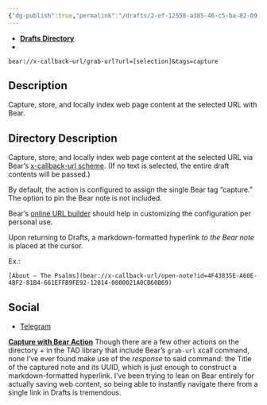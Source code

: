 ```yaml
---
{"dg-publish":true,"permalink":"/drafts/2-ef-12558-a385-46-c5-ba-82-09-f5-a325-b315/","dgHomeLink":true,"dgPassFrontmatter":false}
---
```


- [**Drafts Directory**](https://directory.getdrafts.com/a/1zG)
- 
```
bear://x-callback-url/grab-url?url=[selection]&tags=capture
```

## Description

Capture, store, and locally index web page content at the selected URL with Bear.

## Directory Description

Capture, store, and locally index web page content at the selected URL via Bear’s [x-callback-url scheme](https://bear.app/faq/X-callback-url%20Scheme%20documentation/#grab-url). (If no text is selected, the entire draft contents will be passed.)

By default, the action is configured to assign the single Bear tag “capture.” The option to pin the Bear note is not included.

Bear’s [online URL builder](https://bear.app/xurlbuilder/grab_url/) should help in customizing the configuration per personal use.

Upon returning to Drafts, a markdown-formatted hyperlink *to the Bear note* is placed at the cursor. 

Ex.: 
```
[About — The Psalms](bear://x-callback-url/open-note?id=4F43835E-A60E-4BF2-81B4-661EFFB9FE92-12814-0000021A0CB60B69)
```

## Social

- [Telegram](https://t.me/getdrafts/14)

[**Capture with Bear Action**](https://directory.getdrafts.com/a/1zG)
Though there are a few other actions on the directory + in the TAD library that include Bear’s `grab-url` xcall command, none I’ve ever found make use of the *response* to said command: the Title of the captured note and its UUID, which is just enough to construct a markdown-formatted hyperlink. I’ve been trying to lean on Bear entirely for actually saving web content, so being able to instantly navigate there from a single link in Drafts is tremendous.